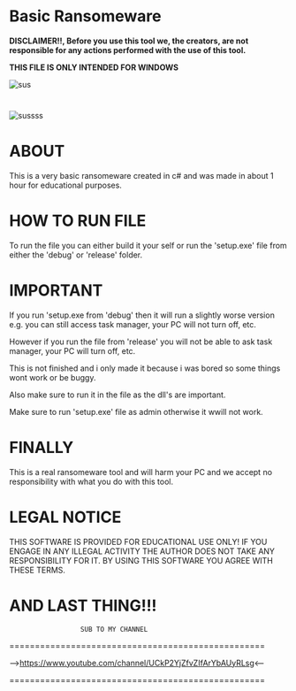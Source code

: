 # Basic Ransomeware
 
 **DISCLAIMER!!, Before you use this tool we, the creators, are not responsible for any actions performed with the use of this tool.**
 
 **THIS FILE IS ONLY INTENDED FOR WINDOWS**
 
![sus](https://user-images.githubusercontent.com/117538886/219964290-14112d53-7f36-451e-8698-ffdb87fe88a7.png)

#

![sussss](https://user-images.githubusercontent.com/117538886/219964392-3d345480-20bc-4f57-8916-ffd4b579b194.png)

# **ABOUT**

This is a very basic ransomeware created in c# and was made in about 1 hour for educational purposes.

# **HOW TO RUN FILE**

To run the file you can either build it your self or run the 'setup.exe' file from either the 'debug' or 'release' folder.

# **IMPORTANT**

If you run 'setup.exe from 'debug' then it will run a slightly worse version e.g. you can still access task manager, your PC will not turn off, etc.

However if you run the file from 'release' you will not be able to ask task manager, your PC will turn off, etc.

This is not finished and i only made it because i was bored so some things wont work or be buggy.

Also make sure to run it in the file as the dll's are important.

Make sure to run 'setup.exe' file as admin otherwise it wwill not work.

# **FINALLY**

This is a real ransomeware tool and will harm your PC and we accept no responsibility with what you do with this tool.

# **LEGAL NOTICE**

THIS SOFTWARE IS PROVIDED FOR EDUCATIONAL USE ONLY! IF YOU ENGAGE IN ANY ILLEGAL ACTIVITY THE AUTHOR DOES NOT TAKE ANY RESPONSIBILITY FOR IT. BY USING THIS SOFTWARE YOU AGREE WITH THESE TERMS.

# **AND LAST THING!!!**

                      SUB TO MY CHANNEL
==================================================

-->https://www.youtube.com/channel/UCkP2YjZfvZIfArYbAUyRLsg<--

==================================================
